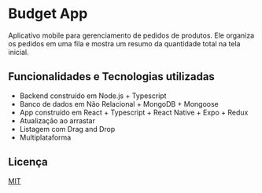 
# Budget App

Aplicativo mobile para gerenciamento de pedidos de produtos.
Ele organiza os pedidos em uma fila e mostra um resumo da quantidade total na tela inicial.





## Funcionalidades e Tecnologias utilizadas

- Backend construído em Node.js + Typescript
- Banco de dados em Não Relacional + MongoDB + Mongoose
- App construído em React + Typescript + React Native + Expo + Redux
- Atualização ao arrastar
- Listagem com Drag and Drop
- Multiplataforma


## Licença

[MIT](https://choosealicense.com/licenses/mit/)

